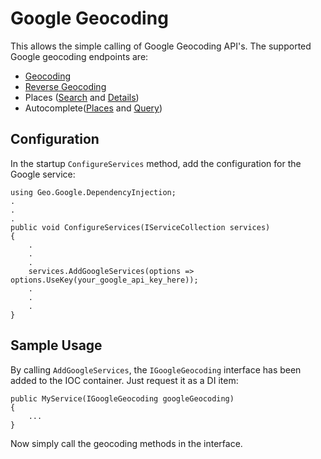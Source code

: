 # Google Geocoding

This allows the simple calling of Google Geocoding API's. The supported Google geocoding endpoints are:
 - [Geocoding](https://developers.google.com/maps/documentation/geocoding/start)
 - [Reverse Geocoding](https://developers.google.com/maps/documentation/geocoding/start)
 - Places ([Search](https://developers.google.com/places/web-service/search) and [Details](https://developers.google.com/places/web-service/details))
 - Autocomplete([Places](https://developers.google.com/places/web-service/autocomplete) and [Query](https://developers.google.com/places/web-service/query))

## Configuration

In the startup `ConfigureServices` method, add the configuration for the Google service:
```
using Geo.Google.DependencyInjection;
.
.
.
public void ConfigureServices(IServiceCollection services)
{
    .
    .
    .
    services.AddGoogleServices(options => options.UseKey(your_google_api_key_here));
    .
    .
    .
}
```

## Sample Usage

By calling `AddGoogleServices`, the `IGoogleGeocoding` interface has been added to the IOC container. Just request it as a DI item:
```
public MyService(IGoogleGeocoding googleGeocoding)
{
    ...
}
```

Now simply call the geocoding methods in the interface.